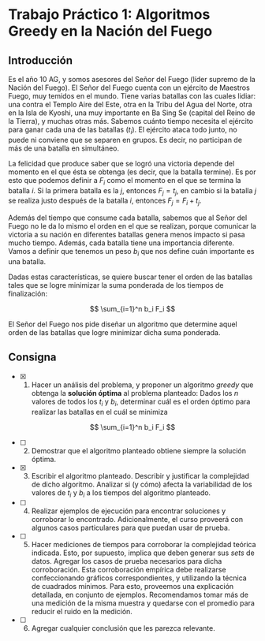 # Trabajo Práctico 1: Algoritmos Greedy en la Nación del Fuego

## Introducción
Es el año 10 AG, y somos asesores del Señor del Fuego (líder supremo de la Nación del Fuego). El Señor del Fuego cuenta con un ejército de Maestros Fuego, muy temidos en el mundo. Tiene varias batallas con las cuales lidiar: una contra el Templo Aire del Este, otra en la Tribu del Agua del Norte, otra en la Isla de Kyoshi, una muy importante en Ba Sing Se (capital del Reino de la Tierra), y muchas otras más. Sabemos cuánto tiempo necesita el ejército para ganar cada una de las batallas ($t_i$). El ejército ataca todo junto, no puede ni conviene que se separen en grupos. Es decir, no participan de más de una batalla en simultáneo.

La felicidad que produce saber que se logró una victoria depende del momento en el que ésta se obtenga (es decir, que la batalla termine). Es por esto que podemos definir a $F_i$ como el momento en el que se termina la batalla $i$. Si la primera batalla es la $j$, entonces $F_j = t_j$, en cambio si la batalla $j$ se realiza justo después de la batalla $i$, entonces $F_j = F_i + t_j$.

Además del tiempo que consume cada batalla, sabemos que al Señor del Fuego no le da lo mismo el orden en el que se realizan, porque comunicar la victoria a su nación en diferentes batallas genera menos impacto si pasa mucho tiempo. Además, cada batalla tiene una importancia diferente. Vamos a definir que tenemos un peso $b_i$ que nos define cuán importante es una batalla.

Dadas estas características, se quiere buscar tener el orden de las batallas tales que se logre minimizar la suma ponderada de los tiempos de finalización:

$$
\sum_{i=1}^n b_i F_i
$$

El Señor del Fuego nos pide diseñar un algoritmo que determine aquel orden de las batallas que logre minimizar dicha suma ponderada.

## Consigna  

- [x] 1. Hacer un análisis del problema, y proponer un algoritmo *greedy* que obtenga la **solución óptima** al problema planteado: Dados los $n$ valores de todos los $t_i$ y $b_i$, determinar cuál es el orden óptimo para realizar las batallas en el cuál se minimiza  

$$
\sum_{i=1}^n b_i F_i
$$

- [ ] 2. Demostrar que el algoritmo planteado obtiene siempre la solución óptima.  

- [x] 3. Escribir el algoritmo planteado. Describir y justificar la complejidad de dicho algoritmo. Analizar si (y cómo) afecta la variabilidad de los valores de $t_i$ y $b_i$ a los tiempos del algoritmo planteado.  

- [ ] 4. Realizar ejemplos de ejecución para encontrar soluciones y corroborar lo encontrado. Adicionalmente, el curso proveerá con algunos casos particulares para que puedan usar de prueba.

- [ ] 5. Hacer mediciones de tiempos para corroborar la complejidad teórica indicada. Esto, por supuesto, implica que deben generar sus *sets* de datos. Agregar los casos de prueba necesarios para dicha corroboración. Esta corroboración empírica debe realizarse confeccionando gráficos correspondientes, y utilizando la técnica de cuadrados mínimos. Para esto, proveemos una explicación detallada, en conjunto de ejemplos. Recomendamos tomar más de una medición de la misma muestra y quedarse con el promedio para reducir el ruido en la medición.  

- [ ] 6. Agregar cualquier conclusión que les parezca relevante.  

